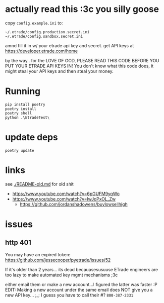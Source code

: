 # actually read this :3c you silly goose

copy `config.example.ini` to:

    ~/.etrade/config.production.secret.ini
    ~/.etrade/config.sandbox.secret.ini

amnd fill it in w/ your etrade api key and secret. get API keys at <https://developer.etrade.com/home>

by the way.. for the LOVE OF GOD, PLEASE READ THIS CODE BEFORE YOU PUT YOUR ETRADE API KEYS IN! You don't know what this code does, it might steal your API keys and then steal your money.

# Running

    pip install poetry
    poetry install
    poetry shell
    python .\EtradeTest\

# update deps

    poetry update

# links

see [./README-old.md](./README-old.md) for old shit

- <https://www.youtube.com/watch?v=6pGUFM9yqWo>
- <https://www.youtube.com/watch?v=lwJoPxOL_Zw>
  - <https://github.com/jordanshadowens/buylowsellhigh>

# issues

## http 401

You may have an expired token: <https://github.com/jessecooper/pyetrade/issues/52>

If it's older than 2 years... its dead becauasesusuuse
ETrade engineers are too lazy to make automated key mgmt mechanisms ;3c

either email them or make a new account...I figured the latter was faster :P
EDIT: Making a new account under the same email does NOT give you a new API key... ;_;
I guess you have to call their #? `800-387-2331`